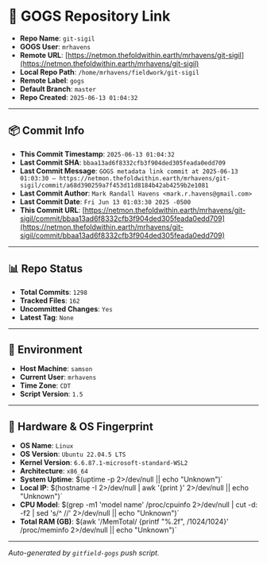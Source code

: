 # 🔗 GOGS Repository Link

- **Repo Name**: `git-sigil`
- **GOGS User**: `mrhavens`
- **Remote URL**: [https://netmon.thefoldwithin.earth/mrhavens/git-sigil](https://netmon.thefoldwithin.earth/mrhavens/git-sigil)
- **Local Repo Path**: `/home/mrhavens/fieldwork/git-sigil`
- **Remote Label**: `gogs`
- **Default Branch**: `master`
- **Repo Created**: `2025-06-13 01:04:32`

---

## 📦 Commit Info

- **This Commit Timestamp**: `2025-06-13 01:04:32`
- **Last Commit SHA**: `bbaa13ad6f8332cfb3f904ded305feada0edd709`
- **Last Commit Message**: `GOGS metadata link commit at 2025-06-13 01:03:30 — https://netmon.thefoldwithin.earth/mrhavens/git-sigil/commit/a68d390259a7f453d11d8184b42ab4259b2e1081`
- **Last Commit Author**: `Mark Randall Havens <mark.r.havens@gmail.com>`
- **Last Commit Date**: `Fri Jun 13 01:03:30 2025 -0500`
- **This Commit URL**: [https://netmon.thefoldwithin.earth/mrhavens/git-sigil/commit/bbaa13ad6f8332cfb3f904ded305feada0edd709](https://netmon.thefoldwithin.earth/mrhavens/git-sigil/commit/bbaa13ad6f8332cfb3f904ded305feada0edd709)

---

## 📊 Repo Status

- **Total Commits**: `1298`
- **Tracked Files**: `162`
- **Uncommitted Changes**: `Yes`
- **Latest Tag**: `None`

---

## 🧭 Environment

- **Host Machine**: `samson`
- **Current User**: `mrhavens`
- **Time Zone**: `CDT`
- **Script Version**: `1.5`

---

## 🧬 Hardware & OS Fingerprint

- **OS Name**: `Linux`
- **OS Version**: `Ubuntu 22.04.5 LTS`
- **Kernel Version**: `6.6.87.1-microsoft-standard-WSL2`
- **Architecture**: `x86_64`
- **System Uptime**: $(uptime -p 2>/dev/null || echo "Unknown")`
- **Local IP**: $(hostname -I 2>/dev/null | awk '{print }' 2>/dev/null || echo "Unknown")`
- **CPU Model**: $(grep -m1 'model name' /proc/cpuinfo 2>/dev/null | cut -d: -f2 | sed 's/^ //' 2>/dev/null || echo "Unknown")`
- **Total RAM (GB)**: $(awk '/MemTotal/ {printf "%.2f", /1024/1024}' /proc/meminfo 2>/dev/null || echo "Unknown")`

---

_Auto-generated by `gitfield-gogs` push script._

